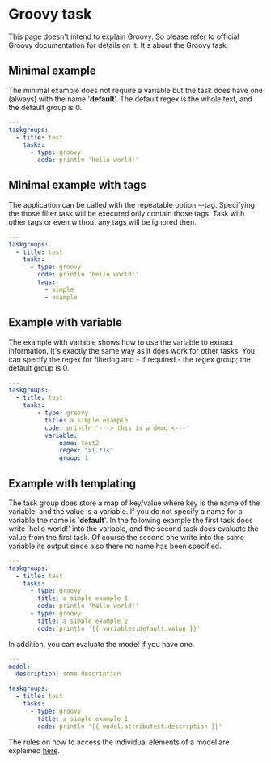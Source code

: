 # Groovy task

This page doesn't intend to explain Groovy. So please refer to official Groovy
documentation for details on it. It's about the Groovy task.

## Minimal example

The minimal example does not require a variable but the task
does have one (always) with the name '**default**'.
The default regex is the whole text, and the default group is 0.

```yaml
---
taskgroups:
  - title: test
    tasks:
      - type: groovy
        code: println 'hello world!'
```

## Minimal example with tags

The application can be called with the repeatable option --tag. Specifying the
those filter task will be executed only contain those tags. Task with other tags
or even without any tags will be ignored then.

```yaml
---
taskgroups:
  - title: test
    tasks:
      - type: groovy
        code: println 'hello world!'
        tags:
          - simple
          - example         
```

## Example with variable

The example with variable shows how to use the variable to extract information.
It's exactly the same way as it does work for other tasks.
You can specify the regex for filtering and - if required - the regex group;
the default group is 0.

```yaml
---
taskgroups:
  - title: test
    tasks:
        - type: groovy
          title: a simple example
          code: println '---> this is a demo <---'
          variable:
              name: test2
              regex: ">(.*)<"
              group: 1
```

## Example with templating

The task group does store a map of key/value where key is the name of the variable, and
the value is a variable. If you do not specify a name for a variable the name is
'**default**'. In the following example the first task does write 'hello world!' into
the variable, and the second task does evaluate the value from the first task.
Of course the second one write into the same variable its output since also there
no name has been specified.

```yaml
---
taskgroups:
  - title: test
    tasks:
      - type: groovy
        title: a simple example 1
        code: println 'hello world!'
      - type: groovy
        title: a simple example 2
        code: println '{{ variables.default.value }}'
```

In addition, you can evaluate the model if you have one.

```yaml
---
model:
  description: some description

taskgroups:
  - title: test
    tasks:
      - type: groovy
        title: a simple example 1
        code: println '{{ model.attributest.description }}'
```

The rules on how to access the individual elements of a model are
explained [here](templating.md).
